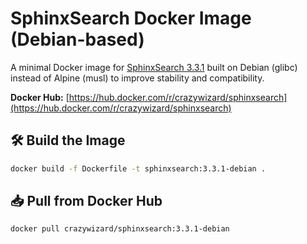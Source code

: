 # SphinxSearch Docker Image (Debian-based)

A minimal Docker image for [SphinxSearch 3.3.1](http://sphinxsearch.com/) built on Debian (glibc) instead of Alpine (musl) to improve stability and compatibility.

**Docker Hub:** [https://hub.docker.com/r/crazywizard/sphinxsearch](https://hub.docker.com/r/crazywizard/sphinxsearch)

## 🛠 Build the Image

```bash
docker build -f Dockerfile -t sphinxsearch:3.3.1-debian .
```

## 📥 Pull from Docker Hub

```bash
docker pull crazywizard/sphinxsearch:3.3.1-debian
```

